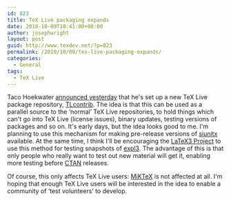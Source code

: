 ```yaml
---
id: 823
title: TeX Live packaging expands
date: 2010-10-09T10:41:00+00:00
author: josephwright
layout: post
guid: http://www.texdev.net/?p=823
permalink: /2010/10/09/tex-live-packaging-expands/
categories:
  - General
tags:
  - TeX Live
---
```

Taco Hoekwater <a href="http://tug.org/pipermail/tex-live/2010-October/027486.html">announced yesterday</a> that he's set up a new TeX Live package repository, <a href="http://tlcontrib.metatex.org/">TLcontrib</a>. The idea is that this can be used as a parallel source to the ‘normal’ TeX Live repositories, to hold things which can't go into TeX Live (license issues), binary updates, testing versions of packages and so on. It's early days, but the idea looks good to me. I'm planning to use this mechanism for making pre-release versions of <a title="A comprehensive (SI) units package" href="http://ctan.org/pkg/siunitx">siunitx</a> available. At the same time, I think I'll be encouraging the <a title="LaTeX3 Project" href="http://www.latex-project.org/latex3.html">LaTeX3 Project</a> to use this method for testing snapshots of <a title="Packages supporting LaTeX3 programming conventions" href="http://ctan.org/pkg/expl3">expl3</a>. The advantage of this is that only people who really want to test out new material will get it, enabling more testing before <a title="The Comprehensive TeX Archive Network" href="http://www.ctan.org/">CTAN</a> releases.

Of course, this only affects TeX Live users: <a title="MiKTeX" href="http://www.miktex.org/">MiKTeX</a> is not affected at all. I'm hoping that enough TeX Live users will be interested in the idea to enable a community of ‘test volunteers’ to develop.